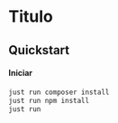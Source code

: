 # Titulo

## Quickstart

#### Iniciar
```bash
just run composer install
just run npm install
just run
```